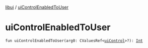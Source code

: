 [libui](index.md) / [uiControlEnabledToUser](./ui-control-enabled-to-user.md)

# uiControlEnabledToUser

`fun uiControlEnabledToUser(arg0: CValuesRef<`[`uiControl`](ui-control/index.md)`>?): `[`Int`](https://kotlinlang.org/api/latest/jvm/stdlib/kotlin/-int/index.html)